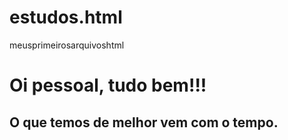 # estudos.html
meusprimeirosarquivoshtml

<!DOCTYPE html>
<html lang="en">
<head>
    <meta charset="UTF-8">
    <meta name="viewport" content="width=device-width, initial-scale=1.0">
    <title>Estudos.html</title>
</head>
<body>
</body>
</html>
<h1>Oi pessoal, tudo bem!!!</h1>
<h2> O que temos de melhor vem com o tempo.</h2>
